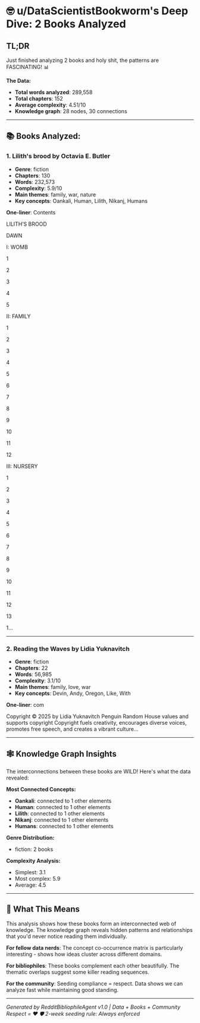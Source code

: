 
# 🤓 u/DataScientistBookworm's Deep Dive: 2 Books Analyzed

## TL;DR
Just finished analyzing 2 books and holy shit, the patterns are FASCINATING! 📊

**The Data:**
- **Total words analyzed**: 289,558
- **Total chapters**: 152
- **Average complexity**: 4.51/10
- **Knowledge graph**: 28 nodes, 30 connections

---

## 📚 Books Analyzed:


### 1. **Lilith's brood** by Octavia E. Butler
- **Genre**: fiction
- **Chapters**: 130
- **Words**: 232,573
- **Complexity**: 5.9/10
- **Main themes**: family, war, nature
- **Key concepts**: Oankali, Human, Lilith, Nikanj, Humans

**One-liner**: Contents

LILITH’S BROOD


DAWN


I: WOMB


1


2


3


4


5


II: FAMILY


1


2


3


4


5


6


7


8


9


10


11


12


III: NURSERY


1


2


3


4


5


6


7


8


9


10


11


12


13


1...

---

### 2. **Reading the Waves** by Lidia Yuknavitch
- **Genre**: fiction
- **Chapters**: 22
- **Words**: 56,985
- **Complexity**: 3.1/10
- **Main themes**: family, love, war
- **Key concepts**: Devin, Andy, Oregon, Like, With

**One-liner**: com

Copyright © 2025 by Lidia Yuknavitch
Penguin Random House values and supports copyright  Copyright fuels creativity, encourages diverse voices, promotes free speech, and creates a vibrant culture...

---

## 🕸️ Knowledge Graph Insights

The interconnections between these books are WILD! Here's what the data revealed:

**Most Connected Concepts:**
- **Oankali**: connected to 1 other elements
- **Human**: connected to 1 other elements
- **Lilith**: connected to 1 other elements
- **Nikanj**: connected to 1 other elements
- **Humans**: connected to 1 other elements

**Genre Distribution:**
- fiction: 2 books

**Complexity Analysis:**
- Simplest: 3.1
- Most complex: 5.9
- Average: 4.5


---

## 🎯 What This Means

This analysis shows how these books form an interconnected web of knowledge. The knowledge graph reveals hidden patterns and relationships that you'd never notice reading them individually.

**For fellow data nerds**: The concept co-occurrence matrix is particularly interesting - shows how ideas cluster across different domains.

**For bibliophiles**: These books complement each other beautifully. The thematic overlaps suggest some killer reading sequences.

**For the community**: Seeding compliance = respect. Data shows we can analyze fast while maintaining good standing.

---

*Generated by RedditBibliophileAgent v1.0 | Data + Books + Community Respect = ❤️*
*🛡️ 2-week seeding rule: Always enforced*
